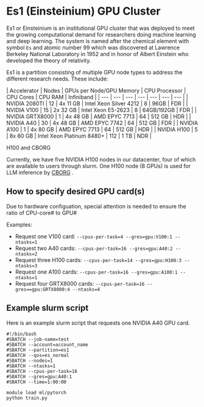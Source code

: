# Es1 (Einsteinium) GPU Cluster

Es1 or Einsteinium is an institutional GPU cluster that was deployed to meet the growing computational demand for researchers doing machine learning and deep learning. The system is named after the chemical element with symbol `Es` and atomic number 99 which was discovered at Lawrence Berkeley National Laboratory in 1952 and in honor of Albert Einstein who developed the theory of relativity.

Es1 is a partition consisting of multiple GPU node types to address the different research needs. These include:

| Accelerator | Nodes | GPUs per Node/GPU Memory | CPU Processor | CPU Cores | CPU RAM | Infiniband | | --- | --- | --- | --- | --- | --- | --- | | NVIDIA 2080TI | 12 | 4x 11 GB | Intel Xeon Silver 4212 | 8 | 96GB | FDR | | NVIDIA V100 | 15 | 2x 32 GB | Intel Xeon E5-2623 | 8 | 64GB/192GB | FDR | | NVIDIA GRTX8000 | 1 | 4x 48 GB | AMD EPYC 7713 | 64 | 512 GB | HDR | | NVIDIA A40 | 30 | 4x 48 GB | AMD EPYC 7742 | 64 | 512 GB | FDR | | NVIDIA A100 | 1 | 4x 80 GB | AMD EPYC 7713 | 64 | 512 GB | HDR | | NVIDIA H100 | 5 | 8x 80 GB | Intel Xeon Platinum 8480+ | 112 | 1 TB | NDR |

H100 and CBORG

Currently, we have five NVIDIA H100 nodes in our datacenter, four of which are available to users through slurm. One H100 node (8 GPUs) is used for LLM inference by [CBORG](http://cborg.lbl.gov) .

## How to specify desired GPU card(s)

Due to hardware configuation, special attention is needed to ensure the ratio of CPU-core# to GPU#

Examples:

- Request one V100 card: `--cpus-per-task=4 --gres=gpu:V100:1 --ntasks=1`
- Request two A40 cards: `--cpus-per-task=16 --gres=gpu:A40:2 --ntasks=2`
- Request three H100 cards: `--cpus-per-task=14 --gres=gpu:H100:3 --ntasks=3`
- Request one A100 cards: `--cpus-per-task=16 --gres=gpu:A100:1 --ntasks=1`
- Request four GRTX8000 cards: `--cpus-per-task=16 --gres==gpu:GRTX8000:4 --ntasks=4`

## Example slurm script

Here is an example slurm script that requests one NVIDIA A40 GPU card.

```
#!/bin/bash
#SBATCH --job-name=test
#SBATCH --account=account_name
#SBATCH --partition=es1
#SBATCH --qos=es_normal
#SBATCH --nodes=1
#SBATCH --ntasks=1
#SBATCH --cpus-per-task=16
#SBATCH --gres=gpu:A40:1
#SBATCH --time=1:00:00

module load ml/pytorch
python train.py

```

